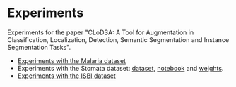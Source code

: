 # Experiments

Experiments for the paper "CLoDSA: A Tool for Augmentation in Classification, Localization, Detection, Semantic Segmentation and
Instance Segmentation Tasks". 

* [Experiments with the Malaria dataset](Malaria.zip)
* Experiments with the Stomata dataset: [dataset](https://www.dropbox.com/sh/rnqrpdektaz52bw/AADHQ00Ay2bxRbvXisDNzIAYa?dl=0), [notebook](https://github.com/ancasag/YOLONotebooks/blob/master/CLODSA_Estomas.ipynb) and [weights](https://www.dropbox.com/sh/ahsbalaon6812oc/AAC5eigue3GUknSCJQi7Uvrga?dl=0).
* [Experiments with the ISBI dataset](unet.zip)
